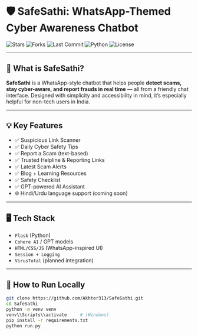 # 🛡️ SafeSathi: WhatsApp-Themed Cyber Awareness Chatbot

![Stars](https://img.shields.io/github/stars/Akhter313/SafeSathi?style=social)
![Forks](https://img.shields.io/github/forks/Akhter313/SafeSathi?style=social)
![Last Commit](https://img.shields.io/github/last-commit/Akhter313/SafeSathi)
![Python](https://img.shields.io/badge/Python-3.10+-blue)
![License](https://img.shields.io/badge/License-MIT-green)

---

## 🧠 What is SafeSathi?

**SafeSathi** is a WhatsApp-style chatbot that helps people **detect scams, stay cyber-aware, and report frauds in real time** — all from a friendly chat interface. Designed with simplicity and accessibility in mind, it’s especially helpful for non-tech users in India.

---

## 💡 Key Features

- ✅ Suspicious Link Scanner  
- ✅ Daily Cyber Safety Tips  
- ✅ Report a Scam (text-based)  
- ✅ Trusted Helpline & Reporting Links  
- ✅ Latest Scam Alerts  
- ✅ Blog + Learning Resources  
- ✅ Safety Checklist  
- ✅ GPT-powered AI Assistant  
- 🌐 Hindi/Urdu language support (coming soon)

---

## 🖥️ Tech Stack

- `Flask` (Python)
- `Cohere AI` / GPT models
- `HTML/CSS/JS` (WhatsApp-inspired UI)
- `Session + Logging`
- `VirusTotal` (planned integration)

---

## 🚀 How to Run Locally

```bash
git clone https://github.com/Akhter313/SafeSathi.git
cd SafeSathi
python -m venv venv
venv\\Scripts\\activate     # (Windows)
pip install -r requirements.txt
python run.py
